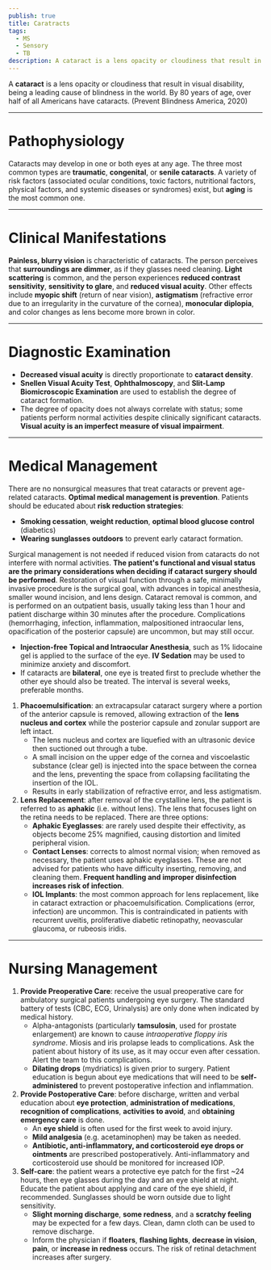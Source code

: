 ```yaml
---
publish: true
title: Caratracts
tags:
  - MS
  - Sensory
  - TB
description: A cataract is a lens opacity or cloudiness that result in visual disability, being a leading cause of blindness in the world. By 80 years of age, over half of all Americans have cataracts.
---
```

A **cataract** is a lens opacity or cloudiness that result in visual disability, being a leading cause of blindness in the world. By 80 years of age, over half of all Americans have cataracts. (Prevent Blindness America, 2020)

___

# Pathophysiology
Cataracts may develop in one or both eyes at any age. The three most common types are **traumatic**, **congenital**, or **senile cataracts**. A variety of risk factors (associated ocular conditions, toxic factors, nutritional factors, physical factors, and systemic diseases or syndromes) exist, but **aging** is the most common one.

___

# Clinical Manifestations
**Painless, blurry vision** is characteristic of cataracts. The person perceives that **surroundings are dimmer**, as if they glasses need cleaning. **Light scattering** is common, and the person experiences **reduced contrast sensitivity**, **sensitivity to glare**, and **reduced visual acuity**. Other effects include **myopic shift** (return of near vision), **astigmatism** (refractive error due to an irregularity in the curvature of the cornea), **monocular diplopia**, and color changes as lens become more brown in color.

___

# Diagnostic Examination
- **Decreased visual acuity** is directly proportionate to **cataract density**.
- **Snellen Visual Acuity Test**, **Ophthalmoscopy**, and **Slit-Lamp Biomicroscopic Examination** are used to establish the degree of cataract formation.
- The degree of opacity does not always correlate with status; some patients perform normal activities despite clinically significant cataracts. **Visual acuity is an imperfect measure of visual impairment**.

___

# Medical Management
There are no nonsurgical measures that treat cataracts or prevent age-related cataracts. **Optimal medical management is prevention**. Patients should be educated about **risk reduction strategies**:
- **Smoking cessation**, **weight reduction**, **optimal blood glucose control** (diabetics)
- **Wearing sunglasses outdoors** to prevent early cataract formation.

Surgical management is not needed if reduced vision from cataracts do not interfere with normal activities. **The patient's functional and visual status are the primary considerations when deciding if cataract surgery should be performed**. Restoration of visual function through a safe, minimally invasive procedure is the surgical goal, with advances in topical anesthesia, smaller wound incision, and lens design. Cataract removal is common, and is performed on an outpatient basis, usually taking less than 1 hour and patient discharge within 30 minutes after the procedure. Complications (hemorrhaging, infection, inflammation, malpositioned intraocular lens, opacification of the posterior capsule) are uncommon, but may still occur.
- **Injection-free Topical and Intraocular Anesthesia**, such as 1% lidocaine gel is applied to the surface of the eye. **IV Sedation** may be used to minimize anxiety and discomfort.
- If cataracts are **bilateral**, one eye is treated first to preclude whether the other eye should also be treated. The interval is several weeks, preferable months.

1. **Phacoemulsification**: an extracapsular cataract surgery where a portion of the anterior capsule is removed, allowing extraction of the **lens nucleus and cortex** while the posterior capsule and zonular support are left intact.
	- The lens nucleus and cortex are liquefied with an ultrasonic device then suctioned out through a tube.
	- A small incision on the upper edge of the cornea and viscoelastic substance (clear gel) is injected into the space between the cornea and the lens, preventing the space from collapsing facilitating the insertion of the IOL.
	- Results in early stabilization of refractive error, and less astigmatism.
2. **Lens Replacement**: after removal of the crystalline lens, the patient is referred to as **aphakic** (i.e. without lens). The lens that focuses light on the retina needs to be replaced. There are three options:
	- **Aphakic Eyeglasses**: are rarely used despite their effectivity, as objects become 25% magnified, causing distortion and limited peripheral vision.
	- **Contact Lenses**: corrects to almost normal vision; when removed as necessary, the patient uses aphakic eyeglasses. These are not advised for patients who have difficulty inserting, removing, and cleaning them. **Frequent handling and improper disinfection increases risk of infection**.
	- **IOL Implants**: the most common approach for lens replacement, like in cataract extraction or phacoemulsification. Complications (error, infection) are uncommon. This is contraindicated in patients with recurrent uveitis, proliferative diabetic retinopathy, neovascular glaucoma, or rubeosis iridis.

___

# Nursing Management
1. **Provide Preoperative Care**: receive the usual preoperative care for ambulatory surgical patients undergoing eye surgery. The standard battery of tests (CBC, ECG, Urinalysis) are only done when indicated by medical history.
	- Alpha-antagonists (particularly **tamsulosin**, used for prostate enlargement) are known to cause *intraoperative floppy iris syndrome*. Miosis and iris prolapse leads to complications. Ask the patient about history of its use, as it may occur even after cessation. Alert the team to this complications.
	- **Dilating drops** (mydriatics) is given prior to surgery. Patient education is begun about eye medications that will need to be **self-administered** to prevent postoperative infection and inflammation.
2. **Provide Postoperative Care**: before discharge, written and verbal education about **eye protection**, **administration of medications**, **recognition of complications**, **activities to avoid**, and **obtaining emergency care** is done.
	- An **eye shield** is often used for the first week to avoid injury.
	- **Mild analgesia** (e.g. acetaminophen) may be taken as needed.
	- **Antibiotic, anti-inflammatory, and corticosteroid eye drops or ointments** are prescribed postoperatively. Anti-inflammatory and corticosteroid use should be monitored for increased IOP.
3. **Self-care**: the patient wears a protective eye patch for the first ~24 hours, then eye glasses during the day and an eye shield at night. Educate the patient about applying and care of the eye shield, if recommended. Sunglasses should be worn outside due to light sensitivity.
	- **Slight morning discharge**, **some redness**, and a **scratchy feeling** may be expected for a few days. Clean, damn cloth can be used to remove discharge.
	- Inform the physician if **floaters**, **flashing lights**, **decrease in vision**, **pain**, or **increase in redness** occurs. The risk of retinal detachment increases after surgery.
